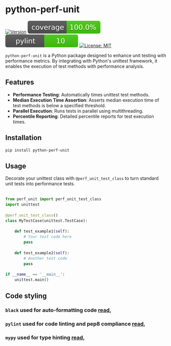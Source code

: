 # python-perf-unit


[![Version](https://img.shields.io/pypi/v/python-perf-unit)](https://pypi.python.org/pypi/python-perf-unit)
![](https://raw.githubusercontent.com/eldaduzman/python-perf-unit/main/docs/badges/coverage-badge.svg)
![](https://raw.githubusercontent.com/eldaduzman/python-perf-unit/main/docs/badges/pylint.svg)
[![License: MIT](https://img.shields.io/badge/License-MIT-yellow.svg)](https://opensource.org/licenses/MIT)

`python-perf-unit` is a Python package designed to enhance unit testing with performance metrics. By integrating with Python's unittest framework, it enables the execution of test methods with performance analysis.

## Features

- **Performance Testing**: Automatically times unittest test methods.
- **Median Execution Time Assertion**: Asserts median execution time of test methods is below a specified threshold.
- **Parallel Execution**: Runs tests in parallel using multithreading.
- **Percentile Reporting**: Detailed percentile reports for test execution times.

## Installation

```bash
pip install python-perf-unit
```

## Usage
Decorate your unittest class with `@perf_unit_test_class` to turn standard unit tests into performance tests.

```python

from perf_unit import perf_unit_test_class
import unittest

@perf_unit_test_class()
class MyTestCase(unittest.TestCase):

    def test_example1(self):
        # Your test code here
        pass

    def test_example2(self):
        # Another test code
        pass

if __name__ == '__main__':
    unittest.main()


```

## Code styling
### `black` used for auto-formatting code [read](https://pypi.org/project/black/),
### `pylint` used for code linting and pep8 compliance [read](https://pypi.org/project/pylint/),
### `mypy` used for type hinting [read](https://pypi.org/project/mypy/),